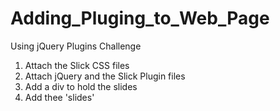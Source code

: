 # Adding_Pluging_to_Web_Page

Using jQuery Plugins Challenge
  1. Attach the Slick CSS files
  2. Attach jQuery and the Slick Plugin files
  3. Add a div to hold the slides
  4. Add thee 'slides'
